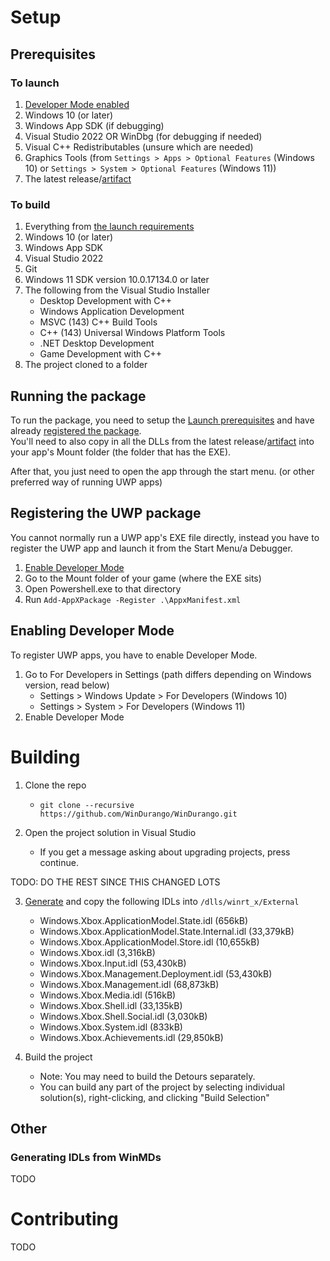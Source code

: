 # Setup

## Prerequisites

### To launch
1. [Developer Mode enabled](#enabling-developer-mode)
2. Windows 10 (or later)
3. Windows App SDK (if debugging)
4. Visual Studio 2022 OR WinDbg (for debugging if needed)
5. Visual C++ Redistributables (unsure which are needed)
6. Graphics Tools (from `Settings > Apps > Optional Features` (Windows 10) or `Settings > System > Optional Features` (Windows 11))
7. The latest release/[artifact](https://github.com/WinDurango/WinDurango/actions/workflows/msbuild.yml)

### To build

1. Everything from [the launch requirements](#to-launch)
2. Windows 10 (or later)
3. Windows App SDK
4. Visual Studio 2022
5. Git
6. Windows 11 SDK version 10.0.17134.0 or later
7. The following from the Visual Studio Installer
   - Desktop Development with C++
   - Windows Application Development
   - MSVC (143) C++ Build Tools
   - C++ (143) Universal Windows Platform Tools
   - .NET Desktop Development
   - Game Development with C++
8. The project cloned to a folder

## Running the package

To run the package, you need to setup the [Launch prerequisites](#to-launch) and have already [registered the package](#registering-the-uwp-package).   
You'll need to also copy in all the DLLs from the latest release/[artifact](https://github.com/WinDurango/WinDurango/actions/workflows/msbuild.yml) into your app's Mount folder (the folder that has the EXE).  

After that, you just need to open the app through the start menu. (or other preferred way of running UWP apps)

## Registering the UWP package

You cannot normally run a UWP app's EXE file directly, instead you have to register the UWP app and launch it from the Start Menu/a Debugger.

1. [Enable Developer Mode](#enabling-developer-mode)
2. Go to the Mount folder of your game (where the EXE sits)
3. Open Powershell.exe to that directory
4. Run `Add-AppXPackage -Register .\AppxManifest.xml`

## Enabling Developer Mode

To register UWP apps, you have to enable Developer Mode.

1. Go to For Developers in Settings (path differs depending on Windows version, read below)
   - Settings > Windows Update > For Developers (Windows 10)
   - Settings > System > For Developers (Windows 11)
2. Enable Developer Mode

# Building

1. Clone the repo  
   - `git clone --recursive https://github.com/WinDurango/WinDurango.git`


2. Open the project solution in Visual Studio   
   - If you get a message asking about upgrading projects, press continue.

TODO: DO THE REST SINCE THIS CHANGED LOTS

3. [Generate](#generating-idls-from-winmds) and copy the following IDLs into `/dlls/winrt_x/External`
   - Windows.Xbox.ApplicationModel.State.idl (656kB)
   - Windows.Xbox.ApplicationModel.State.Internal.idl (33,379kB)
   - Windows.Xbox.ApplicationModel.Store.idl (10,655kB)
   - Windows.Xbox.idl (3,316kB)
   - Windows.Xbox.Input.idl (53,430kB)
   - Windows.Xbox.Management.Deployment.idl (53,430kB)
   - Windows.Xbox.Management.idl (68,873kB)
   - Windows.Xbox.Media.idl (516kB)
   - Windows.Xbox.Shell.idl (33,135kB)
   - Windows.Xbox.Shell.Social.idl (3,030kB)
   - Windows.Xbox.System.idl (833kB)
   - Windows.Xbox.Achievements.idl (29,850kB)


4. Build the project   
   - Note: You may need to build the Detours separately.
   - You can build any part of the project by selecting individual solution(s), right-clicking, and clicking "Build Selection"
   
## Other
### Generating IDLs from WinMDs
TODO

# Contributing
TODO